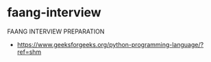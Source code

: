 # faang-interview
FAANG INTERVIEW PREPARATION

- https://www.geeksforgeeks.org/python-programming-language/?ref=shm
